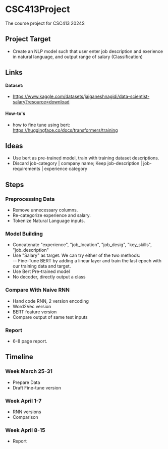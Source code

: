 # CSC413Project
The course project for CSC413 2024S

## Project Target
- Create an NLP model such that user enter job description and exerience in natural language, and output range of salary (Classification)

## Links
#### Dataset:
- https://www.kaggle.com/datasets/jaiganeshnagidi/data-scientist-salary?resource=download
#### How-to's
- how to fine tune using bert: https://huggingface.co/docs/transformers/training

## Ideas
- Use bert as pre-trained model, train with training dataset descriptions.
- Discard job-category | company name; Keep job-description | job-requirements | experience category 

## Steps
### Preprocessing Data
- Remove unnecessary columns.
- Re-categorize experience and salary.
- Tokenize Natural Language inputs.
### Model Building
- Concatenate "experience", "job_location", "job_desig", "key_skills", "job_description"
- Use "Salary" as target. We can try either of the two methods:\
  -- Fine-Tune BERT by adding a linear layer and train the last epoch with our training data and target.
- Use Bert Pre-trained model
- No decoder, directly output a class
### Compare With Naive RNN
- Hand code RNN, 2 version encoding
-   Word2Vec version
-   BERT feature version
- Compare output of same test inputs
### Report
- 6-8 page report.

## Timeline
### Week March 25-31
- Prepare Data
- Draft Fine-tune version
### Week April 1-7
- RNN versions
- Comparison
### Week April 8-15
- Report
